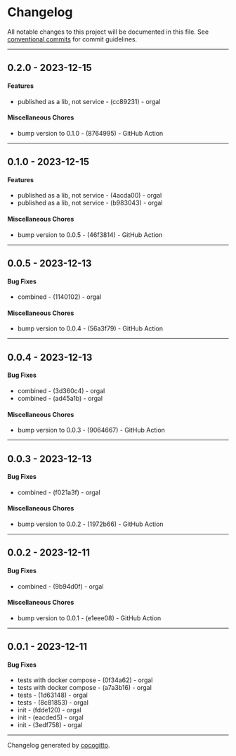 # Changelog
All notable changes to this project will be documented in this file. See [conventional commits](https://www.conventionalcommits.org/) for commit guidelines.

- - -
## 0.2.0 - 2023-12-15
#### Features
- published as a lib, not service - (cc89231) - orgal
#### Miscellaneous Chores
- bump version to 0.1.0 - (8764995) - GitHub Action
- - -

## 0.1.0 - 2023-12-15
#### Features
- published as a lib, not service - (4acda00) - orgal
- published as a lib, not service - (b983043) - orgal
#### Miscellaneous Chores
- bump version to 0.0.5 - (46f3814) - GitHub Action
- - -

## 0.0.5 - 2023-12-13
#### Bug Fixes
- combined - (1140102) - orgal
#### Miscellaneous Chores
- bump version to 0.0.4 - (56a3f79) - GitHub Action
- - -

## 0.0.4 - 2023-12-13
#### Bug Fixes
- combined - (3d360c4) - orgal
- combined - (ad45a1b) - orgal
#### Miscellaneous Chores
- bump version to 0.0.3 - (9064667) - GitHub Action
- - -

## 0.0.3 - 2023-12-13
#### Bug Fixes
- combined - (f021a3f) - orgal
#### Miscellaneous Chores
- bump version to 0.0.2 - (1972b66) - GitHub Action
- - -

## 0.0.2 - 2023-12-11
#### Bug Fixes
- combined - (9b94d0f) - orgal
#### Miscellaneous Chores
- bump version to 0.0.1 - (e1eee08) - GitHub Action
- - -

## 0.0.1 - 2023-12-11
#### Bug Fixes
- tests with docker compose - (0f34a62) - orgal
- tests with docker compose - (a7a3b16) - orgal
- tests - (1d63148) - orgal
- tests - (8c81853) - orgal
- init - (fdde120) - orgal
- init - (eacded5) - orgal
- init - (3edf758) - orgal
- - -

Changelog generated by [cocogitto](https://github.com/cocogitto/cocogitto).